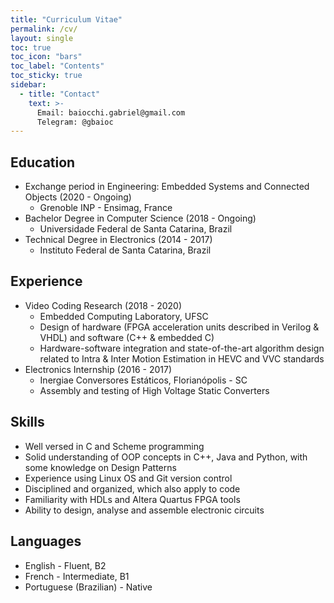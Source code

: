 ```yaml
---
title: "Curriculum Vitae"
permalink: /cv/
layout: single
toc: true
toc_icon: "bars"
toc_label: "Contents"
toc_sticky: true
sidebar:
  - title: "Contact"
    text: >-
      Email: baiocchi.gabriel@gmail.com
      Telegram: @gbaioc
---
```


Education
------
* Exchange period in Engineering: Embedded Systems and Connected Objects (2020 - Ongoing)
  * Grenoble INP - Ensimag, France
* Bachelor Degree in Computer Science (2018 - Ongoing)
  * Universidade Federal de Santa Catarina, Brazil
* Technical Degree in Electronics (2014 - 2017)
  * Instituto Federal de Santa Catarina, Brazil

Experience
------
* Video Coding Research (2018 - 2020)
  * Embedded Computing Laboratory, UFSC
  * Design of hardware (FPGA acceleration units described in Verilog & VHDL) and software (C++ & embedded C)
  * Hardware-software integration and state-of-the-art algorithm design related to Intra & Inter Motion Estimation in HEVC and VVC standards
* Electronics Internship (2016 - 2017)
  * Inergiae Conversores Estáticos, Florianópolis - SC
  * Assembly and testing of High Voltage Static Converters

Skills
------
* Well versed in C and Scheme programming
* Solid understanding of OOP concepts in C++, Java and Python, with some knowledge on Design Patterns
* Experience using Linux OS and Git version control
* Disciplined and organized, which also apply to code
* Familiarity with HDLs and Altera Quartus FPGA tools
* Ability to design, analyse and assemble electronic circuits

Languages
------
* English - Fluent, B2
* French - Intermediate, B1
* Portuguese (Brazilian) - Native

<!--
Awards
------
* Prêmio Calouro-Destaque (2018)
  * Organização dos Estados Ibero-americanos para Educação Ciência e Cultura (OEI)

Teaching
------
* Workshop: Matemática Funcional em Scheme (2019)
  * Semana Acadêmica de Computação e Sistemas (SECCOM UFSC)
-->
